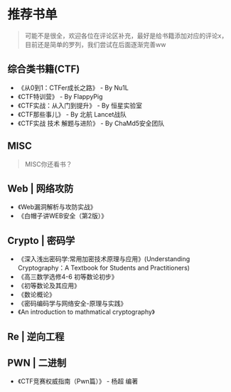 # 推荐书单

> 可能不是很全，欢迎各位在评论区补充，最好是给书籍添加对应的评论x，目前还是简单的罗列，我们尝试在后面逐渐完善ww

## 综合类书籍(CTF)

* 《从0到1：CTFer成长之路》 - By Nu1L
* 《CTF特训营》 - By FlappyPig
* 《CTF实战：从入门到提升》 - By 恒星实验室
* 《CTF那些事儿》 - By 北航 Lancet战队
* 《CTF实战 技术 解题与进阶》 - By ChaMd5安全团队

## MISC

> MISC你还看书？

## Web | 网络攻防

* 《Web漏洞解析与攻防实战》
* 《白帽子讲WEB安全（第2版）》

## Crypto | 密码学

* 《深入浅出密码学:常用加密技术原理与应用》(Understanding Cryptography：A Textbook for Students and Practitioners)
* 《高三数学选修4-6 初等数论初步》
* 《初等数论及其应用》
* 《数论概论》
* 《密码编码学与网络安全-原理与实践》
* 《An introduction to mathmatical cryptography》

## Re | 逆向工程

## PWN | 二进制

* 《CTF竞赛权威指南（Pwn篇）》 - 杨超 编著
